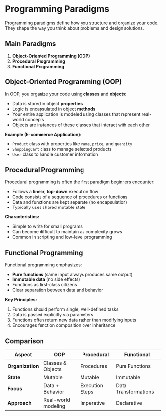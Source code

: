 # Programming Paradigms

Programming paradigms define how you structure and organize your code. They shape the way you think about problems and design solutions.

## Main Paradigms

1. **Object-Oriented Programming (OOP)**
2. **Procedural Programming**
3. **Functional Programming**

## Object-Oriented Programming (OOP)

In OOP, you organize your code using **classes** and **objects**:
- Data is stored in object **properties**
- Logic is encapsulated in object **methods**
- Your entire application is modeled using classes that represent real-world concepts
- Objects are instances of these classes that interact with each other

**Example (E-commerce Application):**
- `Product` class with properties like `name`, `price`, and `quantity`
- `ShoppingCart` class to manage selected products
- `User` class to handle customer information

## Procedural Programming

Procedural programming is often the first paradigm beginners encounter:
- Follows a **linear, top-down** execution flow
- Code consists of a sequence of procedures or functions
- Data and functions are kept separate (no encapsulation)
- Typically uses shared mutable state

**Characteristics:**
- Simple to write for small programs
- Can become difficult to maintain as complexity grows
- Common in scripting and low-level programming

## Functional Programming

Functional programming emphasizes:
- **Pure functions** (same input always produces same output)
- **Immutable data** (no side effects)
- Functions as first-class citizens
- Clear separation between data and behavior

**Key Principles:**
1. Functions should perform single, well-defined tasks
2. Data is passed explicitly via parameters
3. Functions often return new data rather than modifying inputs
4. Encourages function composition over inheritance

## Comparison

| Aspect          | OOP                     | Procedural              | Functional              |
|-----------------|-------------------------|-------------------------|-------------------------|
| **Organization**| Classes & Objects       | Procedures              | Pure Functions          |
| **State**       | Mutable                 | Mutable                 | Immutable               |
| **Focus**       | Data + Behavior         | Execution Steps         | Data Transformations    |
| **Approach**    | Real-world modeling     | Imperative              | Declarative             |
  



